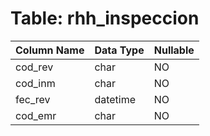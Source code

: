 # Table: rhh_inspeccion

| Column Name | Data Type | Nullable |
|-------------|-----------|----------|
| cod_rev | char | NO |
| cod_inm | char | NO |
| fec_rev | datetime | NO |
| cod_emr | char | NO |
